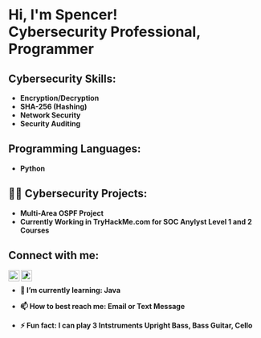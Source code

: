 <h1>Hi, I'm Spencer! <br/><a >Cybersecurity Professional</a>, Programmer</a> <a href=></a></h1>


<h2> Cybersecurity Skills:</h2>

- <b>Encryption/Decryption<b>
- <b>SHA-256 (Hashing)<b>
- <b>Network Security<b>
- <b>Security Auditing<b>






<h2> Programming Languages:</h2>

- <b>Python<b>





<h2>👨‍💻 Cybersecurity Projects:</h2>

- <b>Multi-Area OSPF Project<b>
- <b>Currently Working in TryHackMe.com for SOC Anylyst Level 1 and 2 Courses<b>



  
  

<h2> Connect with me:</h2>



[<img align="left" alt="SpencerProsniewski | LinkedIn" width="22px" src="https://cdn.jsdelivr.net/npm/simple-icons@v3/icons/linkedin.svg" />][linkedin]
[<img align="left" alt="SpencerProsniewski | Instagram" width="22px" src="https://cdn.jsdelivr.net/npm/simple-icons@v3/icons/instagram.svg" />][instagram]



[instagram]: https://www.instagram.com/spencer.prosniewski/
[linkedin]: https://www.linkedin.com/in/spencer-prosniewski-009362227/




-

- 🌱 I’m currently learning: Java     
- 📫 How to best reach me: Email or Text Message
- ⚡ Fun fact: I can play 3 Intstruments Upright Bass, Bass Guitar, Cello

